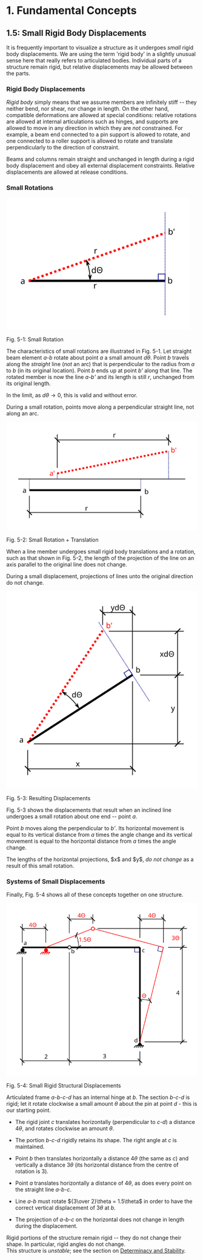 # 1. Fundamental Concepts

## 1.5: Small Rigid Body Displacements

It is frequently important to visualize a structure as it undergoes
*small* rigid body displacements.  We are using the term 'rigid body'
in a slightly unusual sense here that really refers to articulated
bodies.  Individual parts of a structure remain rigid, but relative
displacements may be allowed between the parts.

### Rigid Body Displacements

*Rigid body* simply means that we assume members are infinitely stiff
-- they neither bend, nor shear, nor change in length.  On the other
hand, compatible deformations are allowed at special conditions:
relative rotations are allowed at internal articulations such as
hinges, and supports are allowed to move in any direction in which
they are *not* constrained.  For example, a beam end connected to a pin
support is allowed to rotate, and one connected to a roller support is
allowed to rotate and translate perpendicularly to the direction of
constraint.

<div class="admonition important">
   Beams and columns remain straight and unchanged in length during a
   rigid body displacement and obey all external displacement
   constraints.  Relative displacements are allowed at release
   conditions.
</div>

### Small Rotations

![Small Rotation](../../images/fundamentals/sd/fig-1.svg)

Fig. 5-1: Small Rotation

The characteristics of small rotations are illustrated in Fig. 5-1.
Let straight beam element *a-b* rotate about point *a* a small amount
$d\theta$.  Point *b* travels along the *straight* line (*not*
an arc) that is perpendicular to the radius from *a* to *b* (in its
original location).  Point *b* ends up at point *b'* along that line.
The rotated member is now the line *a-b'* and its length is still *r*,
unchanged from its original length.

In the limit, as $d\theta \rightarrow 0$, this is valid and without error.

<div class="admonition important">
   During a small rotation, points move along a perpendicular
   straight line, not along an arc.
</div>


![Small Rotation + Translation](../../images/fundamentals/sd/fig-2.svg)

Fig. 5-2: Small Rotation + Translation

When a line member undergoes small rigid body translations and a
rotation, such as that shown in Fig. 5-2, the length of the projection
of the line on an axis parallel to the original line does not change.

<div class="admonition important">
   During a small displacement, projections of lines unto the original
   direction do not change.
</div>

![Resulting Displacements](../../images/fundamentals/sd/fig-3.svg)

Fig. 5-3: Resulting Displacements


Fig. 5-3 shows the displacements that result when an inclined line
undergoes a small rotation about one end -- point *a*.

Point *b* moves along the perpendicular to *b'*.  Its horizontal
movement is equal to its vertical distance from *a* times the angle
change and its vertical movement is equal to the horizontal distance
from *a* times the angle change.

<div class="admonition important">
The lengths of the horizontal projections, $x$ and $y$, <em>do
not change</em> as a result of this small rotation.
</div>

### Systems of Small Displacements

Finally, Fig. 5-4 shows all of these concepts together on one structure.

![Small Rigid Structural Displacements](../../images/fundamentals/sd/fig-4.svg)

Fig. 5-4: Small Rigid Structural Displacements

Articulated frame *a-b-c-d* has an internal hinge at *b*.  The section
*b-c-d* is rigid; let it rotate clockwise a small amount $\theta$
about the pin at point *d* - this is our starting point.

* The rigid joint *c* translates horizontally (perpendicular to *c-d*)
  a distance $4\theta$, and rotates clockwise an amount
  $\theta$.

* The portion *b-c-d* rigidly retains its shape.  The right angle at
  *c* is maintained.

* Point *b* then translates horizontally a distance $4\theta$
  (the same as *c*) and vertically a distance $3\theta$ (its
  horizontal distance from the centre of rotation is 3).

* Point *a* translates horizontally a distance of $4\theta$, as
  does every point on the straight line *a-b-c*.

* Line *a-b* must rotate ${3\over 2}\theta = 1.5\theta$ in order
  to have the correct vertical displacement of $3\theta$ at *b*.

* The projection of *a-b-c* on the horizontal does not change in
  length during the displacement.

<div class="admonition important">
   Rigid portions of the structure remain rigid -- they do not change
   their shape.  In particular, rigid angles do not change.
</div>

<div class="admonition warning">
   This structure is <em>unstable</em>; see the section on 
   <a href="../sdbeams/determinacy-and-stability">Determinacy and Stability</a>.
</div>
